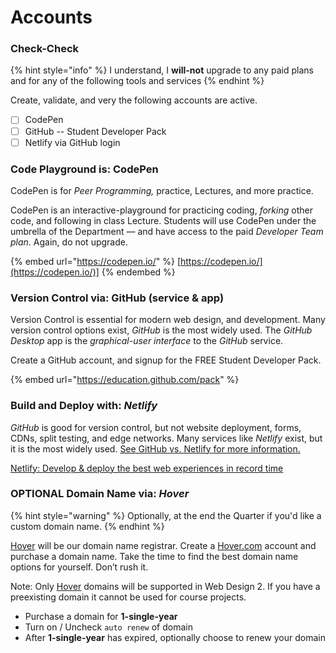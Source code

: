 # Accounts

### Check-Check <a href="#code-playground-is-codepen" id="code-playground-is-codepen"></a>

{% hint style="info" %}
I understand, I **will-not** upgrade to any paid plans and for any of the following tools and services
{% endhint %}

Create, validate, and very the following accounts are active.

* [ ] CodePen
* [ ] GitHub -- Student Developer Pack
* [ ] Netlify via GitHub login

### Code Playground is: CodePen <a href="#code-playground-is-codepen" id="code-playground-is-codepen"></a>

CodePen is for _Peer Programming,_ practice, Lectures, and more practice.

CodePen is an interactive-playground for practicing coding, _forking_ other code, and following in class Lecture. Students will use CodePen under the umbrella of the Department — and have access to the paid _Developer Team plan_. Again, do not upgrade.

{% embed url="https://codepen.io/" %}
[https://codepen.io/](https://codepen.io/)]
{% endembed %}

### Version Control via: GitHub (service & app)

Version Control is essential for modern web design, and development. Many version control options exist, _GitHub_ is the most widely used. The _GitHub Desktop_ app is the _graphical-user interface_ to the _GitHub_ service.

Create a GitHub account, and signup for the FREE Student Developer Pack.

{% embed url="https://education.github.com/pack" %}

### Build and Deploy with: _Netlify_

_GitHub_ is good for version control, but not website deployment, forms, CDNs, split testing, and edge networks. Many services like _Netlify_ exist, but it is the most widely used. [See GitHub vs. Netlify for more information.](https://www.netlify.com/github-pages-vs-netlify/)

[Netlify: Develop & deploy the best web experiences in record time](https://www.netlify.com/)

### OPTIONAL Domain Name via: _Hover_

{% hint style="warning" %}
Optionally, at the end the Quarter if you'd like a custom domain name.&#x20;
{% endhint %}

[Hover](https://www.hover.com/) will be our domain name registrar. Create a [Hover.com](http://hover.com/) account and purchase a domain name. Take the time to find the best domain name options for yourself. Don’t rush it.

Note: Only [Hover](https://www.hover.com/) domains will be supported in Web Design 2. If you have a preexisting domain it cannot be used for course projects.

* Purchase a domain for **1-single-year**
* Turn on / Uncheck `auto renew` of domain
* After **1-single-year** has expired, optionally choose to renew your domain



